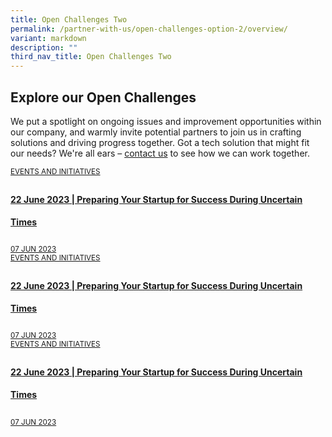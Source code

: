 ```yaml
---
title: Open Challenges Two
permalink: /partner-with-us/open-challenges-option-2/overview/
variant: markdown
description: ""
third_nav_title: Open Challenges Two
---
```

<h2>Explore our Open Challenges</h2>
<p> We put a spotlight on ongoing issues and improvement opportunities within our company, and warmly invite potential partners to join us in crafting solutions and driving progress together. Got a tech solution that might fit our needs? We're all ears – <a href="https://www.mindef.gov.sg/web/portal/rsaf/home/">contact us</a> to see how we can work together.
</p>
<section class="bp-section">
  <div class="bp-container">
    <div class="row padding--bottom">
      <div class="col">
        <a class="is-media-card" href="/events/preparing-your-startup/"><div class="media-card-plain bg-media-color-3 padding--lg">
            <div>
              <small class="has-text-white padding--bottom">EVENTS AND INITIATIVES</small>
              <h4 style="line-height: 2.25rem" class="has-text-white padding--bottom--lg">
                <b>22 June 2023 | Preparing Your Startup for Success During
                  Uncertain Times</b>
              </h4>
            </div>
            <div class="is-fluid padding--top--md description">
              <small class="has-text-white">07 JUN 2023</small>
            </div>
          </div>
        </a>
      </div>
      <div class="col">
        <a class="is-media-card" href="/events/preparing-your-startup/"><div class="media-card-plain bg-media-color-3 padding--lg">
            <div>
              <small class="has-text-white padding--bottom">EVENTS AND INITIATIVES</small>
              <h4 style="line-height: 2.25rem" class="has-text-white padding--bottom--lg">
                <b>22 June 2023 | Preparing Your Startup for Success During
                  Uncertain Times</b>
              </h4>
            </div>
            <div class="is-fluid padding--top--md description">
              <small class="has-text-white">07 JUN 2023</small>
            </div>
          </div>
        </a>
      </div>
      <div class="col">
        <a class="is-media-card" href="/events/preparing-your-startup/"><div class="media-card-plain bg-media-color-3 padding--lg">
            <div>
              <small class="has-text-white padding--bottom">EVENTS AND INITIATIVES</small>
              <h4 style="line-height: 2.25rem" class="has-text-white padding--bottom--lg">
                <b>22 June 2023 | Preparing Your Startup for Success During
                  Uncertain Times</b>
              </h4>
            </div>
            <div class="is-fluid padding--top--md description">
              <small class="has-text-white">07 JUN 2023</small>
            </div>
          </div>
        </a>
      </div>
    </div>
  </div>
</section>
